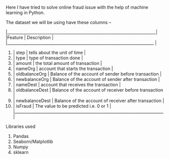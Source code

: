 Here I have tried to solve online fraud issue with the help of machine learning in Python.

The dataset we will be using have these columns – 

   |__________________________________________________________________________|                       
   |Feature    	   |     Description                                         |                             
   |_________________________________________________________________________ |                                              
1.   | step	         |   tells about the unit of time                          |                                             
2.   | type	         |   type of transaction done                              |                                            
3.   | amount	       |   the total amount of transaction                       |                                             
4.   | nameOrg	       |   account that starts the transaction                   |                                           
5.   | oldbalanceOrg	 |   Balance of the account of sender before transaction   |                                          
6.   | newbalanceOrg	 |   Balance of the account of sender after transaction    |                                           
7.   | nameDest	     |   account that receives the transaction                 |                                            
8.   | oldbalanceDest |   Balance of the account of receiver before transaction |                                            
9.   | newbalanceDest |   Balance of the account of receiver after transaction  |                                            
10.  | isFraud	       |   The value to be predicted i.e. 0 or 1                 |                                           
  |__________________________________________________________________________|                                               

Libraries used
1. Pandas
2. Seaborn/Matplotlib
3. Numpy
4. sklearn 
